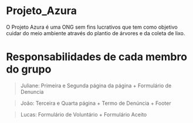 # Projeto_Azura

O Projeto Azura é uma ONG sem fins lucrativos que tem como objetivo cuidar do meio ambiente através do plantio de árvores e da coleta de lixo.

# Responsabilidades de cada membro do grupo

 > Juliane: Primeira e Segunda página da página + Formulário de Denuncia

 > João: Terceira e Quarta página + Termo de Denúncia + Footer

 > Lucas: Formulário de Voluntário + Formulário Aceito

